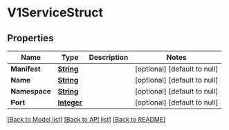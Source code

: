 # V1ServiceStruct
## Properties

Name | Type | Description | Notes
------------ | ------------- | ------------- | -------------
**Manifest** | [**String**](string.md) |  | [optional] [default to null]
**Name** | [**String**](string.md) |  | [optional] [default to null]
**Namespace** | [**String**](string.md) |  | [optional] [default to null]
**Port** | [**Integer**](integer.md) |  | [optional] [default to null]

[[Back to Model list]](../README.md#documentation-for-models) [[Back to API list]](../README.md#documentation-for-api-endpoints) [[Back to README]](../README.md)

